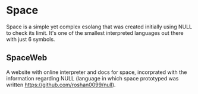 # Space

Space is a simple yet complex esolang that was created initially using NULL to check its limit. It's one of the smallest interpreted languages out there with just 6 symbols.

## SpaceWeb

A website with online interpreter and docs for space, incorprated with the information regarding NULL (language in which space prototyped was written https://github.com/roshan0099/null).
